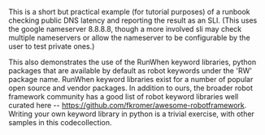 This is a short but practical example (for tutorial purposes) of a runbook checking public DNS latency and reporting the result as an SLI.  (This uses the google nameserver 8.8.8.8, though a more involved sli may check multiple nameservers or allow the nameserver to be configurable by the user to test private ones.)

This also demonstrates the use of the RunWhen keyword libraries, python packages that are available by default as robot keywords under the 'RW' package name.  RunWhen keyword libraries exist for a number of popular open source and vendor packages.  In addition to ours, the broader robot framework community has a good list of robot keyword libraries well curated here -- https://github.com/fkromer/awesome-robotframework.  Writing your own keyword library in python is a trivial exercise, with other samples in this codecollection.

